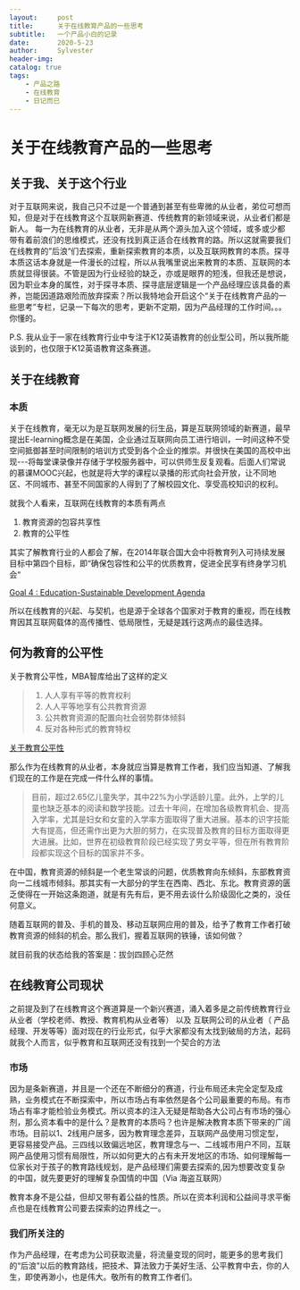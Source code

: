 ```yaml
---
layout:     post
title:      关于在线教育产品的一些思考
subtitle:   一个产品小白的记录
date:       2020-5-23
author:     Sylvester
header-img: 
catalog: true
tags:
    - 产品之路
    - 在线教育
    - 日记而已
---
```



# 关于在线教育产品的一些思考

## 关于我、关于这个行业

对于互联网来说，我自己只不过是一个普通到甚至有些卑微的从业者，弟位可想而知，但是对于在线教育这个互联网新赛道、传统教育的新领域来说，从业者们都是新人。
每一为在线教育的从业者，无非是从两个源头加入这个领域，或多或少都带有着前浪们的思维模式，还没有找到真正适合在线教育的路。所以这就需要我们在线教育的”后浪“们去探索，重新探索教育的本质，以及互联网教育的本质。探寻本质这话本身就是一件漫长的过程，所以从我嘴里说出来教育的本质、互联网的本质就显得很装。不管是因为行业经验的缺乏，亦或是眼界的短浅，但我还是想说，因为职业本身的属性，对于探寻本质、探寻底层逻辑是一个产品经理应该具备的素养，岂能因道路艰险而放弃探索？所以我特地会开启这个“关于在线教育产品的一些思考”专栏，记录一下每次的思考，更新不定期，因为产品经理的工作时间。。。你懂的。

P.S. 我从业于一家在线教育行业中专注于K12英语教育的创业型公司，所以我所能谈到的，也仅限于K12英语教育这条赛道。

## 关于在线教育

### 本质

关于在线教育，毫无以为是互联网发展的衍生品，算是互联网领域的新赛道，最早提出E-learning概念是在美国，企业通过互联网向员工进行培训，一时间这种不受空间抵御甚至时间限制的培训方式受到各个企业的推崇。并很快在美国的高校中出现---将每堂课录像并存储于学校服务器中，可以供师生反复观看。后面人们常说的慕课MOOC兴起，也就是将大学的课程以录播的形式向社会开放，让不同地区、不同城市、甚至不同国家的人得到了了解校园文化、享受高校知识的权利。

就我个人看来，互联网在线教育的本质有两点

1. 教育资源的包容共享性
2. 教育的公平性

其实了解教育行业的人都会了解，在2014年联合国大会中将教育列入可持续发展目标中第四个目标，即“确保包容性和公平的优质教育，促进全民享有终身学习机会“

[Goal 4 : Education-Sustainable Development Agenda](https://www.un.org/en/chronicle/article/goal-4-education-post-2015-sustainable-development-agenda)

所以在线教育的兴起、与契机，也是源于全球各个国家对于教育的重视，而在线教育因其互联网载体的高传播性、低局限性，无疑是践行这两点的最佳选择。

## 何为教育的公平性

关于教育公平性，MBA智库给出了这样的定义

> 1. 人人享有平等的教育权利
> 2. 人人平等地享有公共教育资源
> 3. 公共教育资源的配置向社会弱势群体倾斜
> 4. 反对各种形式的教育特权


[关于教育公平性](https://wiki.mbalib.com/wiki/%E6%95%99%E8%82%B2%E5%85%AC%E5%B9%B3)

那么作为在线教育的从业者，本身就应当算是教育工作者，我们应当知道、了解我们现在的工作是在完成一件什么样的事情。


> 目前，超过2.65亿儿童失学，其中22%为小学适龄儿童。此外，上学的儿童也缺乏基本的阅读和数学技能。过去十年间，在增加各级教育机会、提高入学率，尤其是妇女和女童的入学率方面取得了重大进展。基本的识字技能大有提高，但还需作出更为大胆的努力，在实现普及教育的目标方面取得更大进展。比如，世界在初级教育阶段已经实现了男女平等，但在所有教育阶段都实现这个目标的国家并不多。

在中国，教育资源的倾斜是一个老生常谈的问题，优质教育向东倾斜，东部教育资向一二线城市倾斜。那其实有一大部分的学生在西南、西北、东北。教育资源的匮乏使得在一开始这条跑道，就是有先有后，更不用去谈什么阶级固化之类的，没任何意义。

随着互联网的普及、手机的普及、移动互联网应用的普及，给予了教育工作者打破教育资源的倾斜的机会。那么我们，握着互联网的铁锤，该如何做？

就目前我的状态给我的答案是：拔剑四顾心茫然

## 在线教育公司现状

之前提及到了在线教育这个赛道算是一个新兴赛道，涌入着多是之前传统教育行业从业者（学校老师、教授、教育机构从业者等） 以及 互联网公司的从业者（  产品经理、开发等等）面对现在的行业形式，似乎大家都没有太找到破局的方法，起码就我个人而言，似乎教育和互联网还没有找到一个契合的方法

### 市场

因为是条新赛道，并且是一个还在不断细分的赛道，行业布局还未完全定型及成熟，业务模式在不断探索中，所以市场占有率依然是各个公司最重要的布局。有市场占有率才能检验业务模式。所以资本的注入无疑是帮助各大公司占有市场的强心剂，那么资本看中的是什么？是教育的本质吗？也许是解决教育本质下带来的广阔市场。目前以1、2线用户居多，因为教育理念差异，互联网产品使用习惯定型，更容易接受产品。三四线以致偏远地区，教育理念与一、二线城市用户不同，互联网产品使用习惯有局限性，所以如何更大的占有未开发地区的市场、如何理解每一位家长对于孩子的教育路线规划，是产品经理们需要去探索的,因为想要改变复杂的中国，就先要更好的理解复杂国情的中国（Via 海盗互联网）

教育本身不是公益，但却又带有着公益的性质。所以在资本利润和公益间寻求平衡点也是在线教育公司要去探索的边界线之一。

### 我们所关注的

作为产品经理，在考虑为公司获取流量，将流量变现的同时，能更多的思考我们的“后浪”以后的教育路线，把技术、算法致力于美好生活、公平教育中去，你的人生，即使再渺小，也是伟大。敬所有的教育工作者们。



